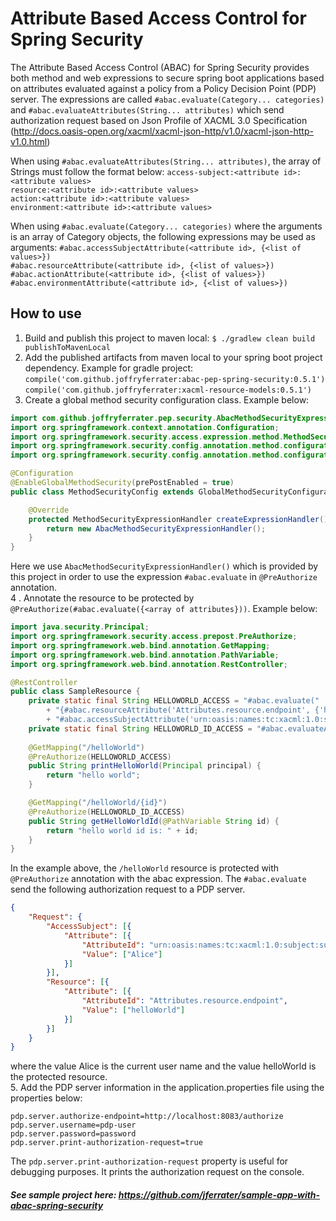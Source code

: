# Attribute Based Access Control for Spring Security
The Attribute Based Access Control (ABAC) for Spring Security provides both method and web expressions to secure spring boot applications based on attributes evaluated against a policy from a Policy Decision Point (PDP) server.
The expressions are called ``#abac.evaluate(Category... categories)`` and  ``#abac.evaluateAttributes(String... attributes)`` which send authorization request based on Json Profile of XACML 3.0 Specification (http://docs.oasis-open.org/xacml/xacml-json-http/v1.0/xacml-json-http-v1.0.html)

When using ``#abac.evaluateAttributes(String... attributes)``, the array of Strings must follow the format below:
``access-subject:<attribute id>:<attribute values>``<br>
``resource:<attribute id>:<attribute values>``<br>
``action:<attribute id>:<attribute values>``<br>
``environment:<attribute id>:<attribute values>``<br>

When using ``#abac.evaluate(Category... categories)`` where the arguments is an array of Category objects, the following expressions may be used as arguments:
``#abac.accessSubjectAttribute(<attribute id>, {<list of values>})``<br>
``#abac.resourceAttribute(<attribute id>, {<list of values>})``<br>
``#abac.actionAttribute(<attribute id>, {<list of values>})``<br>
``#abac.environmentAttribute(<attribute id>, {<list of values>})``<br>

## How to use
1. Build and publish this project to maven local: ``$ ./gradlew clean build publishToMavenLocal``
2. Add the published artifacts from maven local to your spring boot project dependency. Example for gradle project:
   	``compile('com.github.joffryferrater:abac-pep-spring-security:0.5.1')``<br>
   	``compile('com.github.joffryferrater:xacml-resource-models:0.5.1')``
3. Create a global method security configuration class. Example below:
````java
import com.github.joffryferrater.pep.security.AbacMethodSecurityExpressionHandler;
import org.springframework.context.annotation.Configuration;
import org.springframework.security.access.expression.method.MethodSecurityExpressionHandler;
import org.springframework.security.config.annotation.method.configuration.EnableGlobalMethodSecurity;
import org.springframework.security.config.annotation.method.configuration.GlobalMethodSecurityConfiguration;

@Configuration
@EnableGlobalMethodSecurity(prePostEnabled = true)
public class MethodSecurityConfig extends GlobalMethodSecurityConfiguration {

    @Override
    protected MethodSecurityExpressionHandler createExpressionHandler() {
        return new AbacMethodSecurityExpressionHandler();
    }
}
````
Here we use ``AbacMethodSecurityExpressionHandler()`` which is provided by this project in order to use the expression ``#abac.evaluate`` in ``@PreAuthorize`` annotation.<br>
4 . Annotate the resource to be protected by ``@PreAuthorize(#abac.evaluate({<array of attributes}))``. Example below:
````java
import java.security.Principal;
import org.springframework.security.access.prepost.PreAuthorize;
import org.springframework.web.bind.annotation.GetMapping;
import org.springframework.web.bind.annotation.PathVariable;
import org.springframework.web.bind.annotation.RestController;

@RestController
public class SampleResource {
    private static final String HELLOWORLD_ACCESS = "#abac.evaluate("
        + "{#abac.resourceAttribute('Attributes.resource.endpoint', {'helloWorld'}), "
        + "#abac.accessSubjectAttribute('urn:oasis:names:tc:xacml:1.0:subject:subject-id', {#principal.name})})";
    private static final String HELLOWORLD_ID_ACCESS = "#abac.evaluateAttributes({'resource:Attributes.resource.endpoint:helloWorld/'+#id})";
    
    @GetMapping("/helloWorld")
    @PreAuthorize(HELLOWORLD_ACCESS)
    public String printHelloWorld(Principal principal) {
        return "hello world";
    }

    @GetMapping("/helloWorld/{id}")
    @PreAuthorize(HELLOWORLD_ID_ACCESS)
    public String getHelloWorldId(@PathVariable String id) {
        return "hello world id is: " + id;
    }
}
````
In the example above, the ``/helloWorld`` resource is protected with ``@PreAuthorize`` annotation with the abac expression. The ``#abac.evaluate`` send the following authorization request to a PDP server. <br>
`````json
{
	"Request": {
		"AccessSubject": [{
			"Attribute": [{
				"AttributeId": "urn:oasis:names:tc:xacml:1.0:subject:subject-id",
				"Value": ["Alice"]
			}]
		}],
		"Resource": [{
			"Attribute": [{
				"AttributeId": "Attributes.resource.endpoint",
				"Value": ["helloWorld"]
			}]
		}]
	}
}
`````
where the value Alice is the current user name and the value helloWorld is the protected resource. <br>5. Add the PDP server information in the application.properties file using the properties below:
````properties
pdp.server.authorize-endpoint=http://localhost:8083/authorize
pdp.server.username=pdp-user
pdp.server.password=password
pdp.server.print-authorization-request=true
````
The ``pdp.server.print-authorization-request`` property is useful for debugging purposes. It prints the authorization request on the console.
##### See sample project here: https://github.com/jferrater/sample-app-with-abac-spring-security
